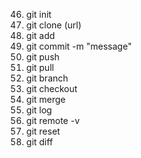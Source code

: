 46. git init 
47. git clone (url)
48. git add
49. git commit -m "message"
50. git push
51. git pull 
52. git branch 
53. git checkout 
54. git merge 
55. git log 
56. git remote -v
57. git reset <file>
58. git diff 